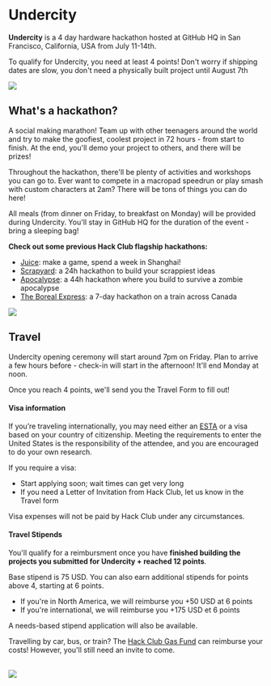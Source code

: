 # Undercity

**Undercity** is a 4 day hardware hackathon hosted at GitHub HQ in San Francisco, California, USA from July 11-14th.

To qualify for Undercity, you need at least 4 points! Don't worry if shipping dates are slow, you don't need a physically built project until August 7th

<img src="/guardianoftheundercity.png" style="width: full" class=""></img>

## What's a hackathon?

A social making marathon! Team up with other teenagers around the world and try to make the goofiest, coolest project in 72 hours - from start to finish. At the end, you'll demo your project to others, and there will be prizes! 

Throughout the hackathon, there'll be plenty of activities and workshops you can go to. Ever want to compete in a macropad speedrun or play smash with custom characters at 2am? There will be tons of things you can do here!

All meals (from dinner on Friday, to breakfast on Monday) will be provided during Undercity. You'll stay in GitHub HQ for the duration of the event - bring a sleeping bag!

**Check out some previous Hack Club flagship hackathons:**

- [Juice](https://www.youtube.com/watch?v=fuTlToZ1SX8): make a game, spend a week in Shanghai!
- [Scrapyard](https://www.youtube.com/watch?v=8iM1W8kXrQA&t=1s): a 24h hackathon to build your scrappiest ideas
- [Apocalypse](https://www.youtube.com/watch?v=QvCoISXfcE8): a 44h hackathon where you build to survive a zombie apocalypse
- [The Boreal Express](https://www.youtube.com/watch?v=hiG3fYq3xUU): a 7-day hackathon on a train across Canada

<img src="/hackathons.png" style="width: full" class=""></img>

## Travel

Undercity opening ceremony will start around 7pm on Friday. Plan to arrive a few hours before - check-in will start in the afternoon! It'll end Monday at noon.

Once you reach 4 points, we'll send you the Travel Form to fill out!

#### Visa information

If you’re traveling internationally, you may need either an [ESTA](https://www.cbp.gov/travel/international-visitors/esta) or a visa based on your country of citizenship. Meeting the requirements to enter the United States is the responsibility of the attendee, and you are encouraged to do your own research.

If you require a visa:

- Start applying soon; wait times can get very long 
- If you need a Letter of Invitation from Hack Club, let us know in the Travel form

Visa expenses will not be paid by Hack Club under any circumstances.

#### Travel Stipends

You'll qualify for a reimbursment once you have **finished building the projects you submitted for Undercity + reached 12 points**. 

Base stipend is 75 USD. You can also earn additional stipends for points above 4, starting at 6 points.
- If you're in North America, we will reimburse you +50 USD at 6 points
- If you're international, we will reimburse you +175 USD et 6 points

A needs-based stipend application will also be available. 

Travelling by car, bus, or train? The [Hack Club Gas Fund](https://gas.hackclub.com/) can reimburse your costs! However, you'll still need an invite to come.

<br>
<img src="/undercitygate.png" style="width: full" class=""></img>
